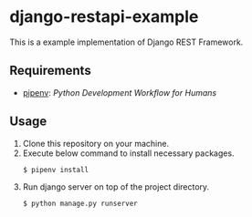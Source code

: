 # django-restapi-example

This is a example implementation of Django REST Framework.

## Requirements

- [pipenv](https://github.com/pypa/pipenv): *Python Development Workflow for Humans*

## Usage

1. Clone this repository on your machine.
1. Execute below command to install necessary packages.
    ```
    $ pipenv install
    ```
1. Run django server on top of the project directory.
    ```
    $ python manage.py runserver
    ```

